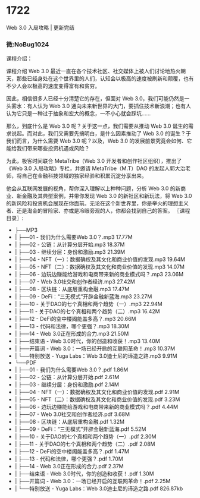# 1722
Web 3.0 入局攻略 | 更新完结
### 微:NoBug1024 


课程介绍：

课程介绍
Web 3.0 最近一直在各个技术社区、社交媒体上被人们讨论地热火朝天，那些已经身处在这个世界里的人们，认知会以极高的速度被刷新和颠覆，也有不少人会以极高的速度变得富有和贫穷。

因此，相信很多人已经十分清楚它的存在，但面对 Web 3.0，我们可能仍然是一头雾水：有人认为 Web 3.0 通向未来新世界的大门，要抓住技术新浪潮；也有人认为它只是一种过于抽象和宏大的概念，一不小心就会踩坑……

那么，到底什么是 Web 3.0 呢？关于这一点，我们需要从推动 Web 3.0 诞生的需求说起。而对此，我们又需要先搞明白，是什么因素推动了 Web 3.0 的诞生？于我们而言，为什么需要 Web 3.0 呢？以及，Web 3.0 的发展前景究竟会如何、它能给我们带来哪些投资机遇或风险？

为此，极客时间联合 MetaTribe（Web 3.0 开发者和创作社区组织），推出了《Web 3.0 入局攻略》专栏，并邀请 MetaTribe（M.T）DAO 的发起人郭大治老师，将自己在金融科技领域的独家经验和积累沉淀分享出来。

他会从互联网发展的视角，帮你深入理解以上种种问题，分析 Web 3.0 的新商业、新金融及其典型案例，并带你发现 Web 3.0 的新社区和新玩法，将 Web 3.0 的新风险和投资机会展现在你面前。无论在这个新世界里，你是举火的理想主义者、还是淘金的冒险家、亦或是冷眼旁观的人，你都会找到自己的答案。
〖课程目录〗:

- ├──MP3  
- |   ├──01 - 我们为什么需要Web 3.0？.mp3  17.77M
- |   ├──02 - 公链：从计算分层开始.mp3  18.37M
- |   ├──03 - 继续分层：身份和激励.mp3  21.39M
- |   ├──04 - NFT（一）：数据确权及其文化和商业价值的发现.mp3  19.64M
- |   ├──05 - NFT（二）：数据确权及其文化和商业价值的发现.mp3  14.07M
- |   ├──06 - 边玩边赚能给游戏和电商带来新的商业模式吗？.mp3  23.06M
- |   ├──07 - Web 3.0社交和创作者经济.mp3  27.42M
- |   ├──08 - 区块链：从底层重构金融.mp3  17.47M
- |   ├──09 - DeFi：“三无模式”开辟金融新蓝海.mp3  23.27M
- |   ├──10 - 关于DAO的七个真相和两个趋势（一）.mp3  22.94M
- |   ├──11 - 关于DAO的七个真相和两个趋势（二）.mp3  16.42M
- |   ├──12 - DeFi的空中楼阁能盖多高？.mp3  20.66M
- |   ├──13 - 代码和法律，哪个更强？.mp3  18.30M
- |   ├──14 - Web 3.0正在形成的合力.mp3  21.50M
- |   ├──结束语 - Web 3.0时代，你的创造和收获！.mp3  13.40M
- |   ├──开篇词 - Web 3.0：一场已经开启的互联网革命！.mp3  10.37M
- |   └──特别放送 - Yuga Labs：Web 3.0迪士尼的谛造之路.mp3  9.91M
- └──PDF  
- |   ├──01 - 我们为什么需要Web 3.0？.pdf  1.86M
- |   ├──02 - 公链：从计算分层开始.pdf  2.61M
- |   ├──03 - 继续分层：身份和激励.pdf  2.14M
- |   ├──04 - NFT（一）：数据确权及其文化和商业价值的发现.pdf  2.91M
- |   ├──05 - NFT（二）：数据确权及其文化和商业价值的发现.pdf  3.23M
- |   ├──06 - 边玩边赚能给游戏和电商带来新的商业模式吗？.pdf  4.44M
- |   ├──07 - Web 3.0社交和创作者经济.pdf  3.68M
- |   ├──08 - 区块链：从底层重构金融.pdf  1.32M
- |   ├──09 - DeFi：“三无模式”开辟金融新蓝海.pdf  5.52M
- |   ├──10 - 关于DAO的七个真相和两个趋势（一）.pdf  2.30M
- |   ├──11 - 关于DAO的七个真相和两个趋势（二）.pdf  2.08M
- |   ├──12 - DeFi的空中楼阁能盖多高？.pdf  1.47M
- |   ├──13 - 代码和法律，哪个更强？.pdf  1.70M
- |   ├──14 - Web 3.0正在形成的合力.pdf  2.37M
- |   ├──结束语 - Web 3.0时代，你的创造和收获！.pdf  1.30M
- |   ├──开篇词 - Web 3.0：一场已经开启的互联网革命！.pdf  2.25M
- |   └──特别放送 - Yuga Labs：Web 3.0迪士尼的谛造之路.pdf  826.87kb

